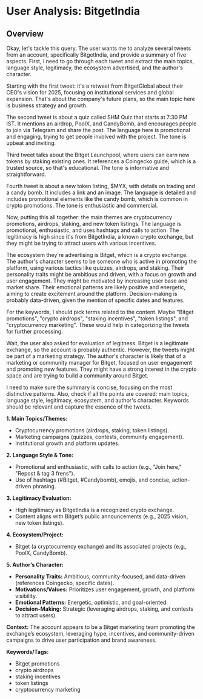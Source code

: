 # User Analysis: BitgetIndia

## Overview

<think>
Okay, let's tackle this query. The user wants me to analyze several tweets from an account, specifically BitgetIndia, and provide a summary of five aspects. First, I need to go through each tweet and extract the main topics, language style, legitimacy, the ecosystem advertised, and the author's character.

Starting with the first tweet: it's a retweet from BitgetGlobal about their CEO's vision for 2025, focusing on institutional services and global expansion. That's about the company's future plans, so the main topic here is business strategy and growth.

The second tweet is about a quiz called SHM Quiz that starts at 7:30 PM IST. It mentions an airdrop, PoolX, and CandyBomb, and encourages people to join via Telegram and share the post. The language here is promotional and engaging, trying to get people involved with the project. The tone is upbeat and inviting.

Third tweet talks about the Bitget Launchpool, where users can earn new tokens by staking existing ones. It references a Coingecko guide, which is a trusted source, so that's educational. The tone is informative and straightforward.

Fourth tweet is about a new token listing, $MYX, with details on trading and a candy bomb. It includes a link and an image. The language is detailed and includes promotional elements like the candy bomb, which is common in crypto promotions. The tone is enthusiastic and commercial.

Now, putting this all together: the main themes are cryptocurrency promotions, airdrops, staking, and new token listings. The language is promotional, enthusiastic, and uses hashtags and calls to action. The legitimacy is high since it's from BitgetIndia, a known crypto exchange, but they might be trying to attract users with various incentives.

The ecosystem they're advertising is Bitget, which is a crypto exchange. The author's character seems to be someone who is active in promoting the platform, using various tactics like quizzes, airdrops, and staking. Their personality traits might be ambitious and driven, with a focus on growth and user engagement. They might be motivated by increasing user base and market share. Their emotional patterns are likely positive and energetic, aiming to create excitement around the platform. Decision-making is probably data-driven, given the mention of specific dates and features.

For the keywords, I should pick terms related to the content. Maybe "Bitget promotions", "crypto airdrops", "staking incentives", "token listings", and "cryptocurrency marketing". These would help in categorizing the tweets for further processing.

Wait, the user also asked for evaluation of legitness. Bitget is a legitimate exchange, so the account is probably authentic. However, the tweets might be part of a marketing strategy. The author's character is likely that of a marketing or community manager for Bitget, focused on user engagement and promoting new features. They might have a strong interest in the crypto space and are trying to build a community around Bitget.

I need to make sure the summary is concise, focusing on the most distinctive patterns. Also, check if all the points are covered: main topics, language style, legitimacy, ecosystem, and author's character. Keywords should be relevant and capture the essence of the tweets.
</think>

**1. Main Topics/Themes:**  
- Cryptocurrency promotions (airdrops, staking, token listings).  
- Marketing campaigns (quizzes, contests, community engagement).  
- Institutional growth and platform updates.  

**2. Language Style & Tone:**  
- Promotional and enthusiastic, with calls to action (e.g., "Join here," "Repost & tag 3 frens").  
- Use of hashtags (#Bitget, #Candybomb), emojis, and concise, action-driven phrasing.  

**3. Legitimacy Evaluation:**  
- High legitimacy as BitgetIndia is a recognized crypto exchange.  
- Content aligns with Bitget’s public announcements (e.g., 2025 vision, new token listings).  

**4. Ecosystem/Project:**  
- Bitget (a cryptocurrency exchange) and its associated projects (e.g., PoolX, CandyBomb).  

**5. Author’s Character:**  
- **Personality Traits:** Ambitious, community-focused, and data-driven (references Coingecko, specific dates).  
- **Motivations/Values:** Prioritizes user engagement, growth, and platform visibility.  
- **Emotional Patterns:** Energetic, optimistic, and goal-oriented.  
- **Decision-Making:** Strategic (leveraging airdrops, staking, and contests to attract users).  

**Context:** The account appears to be a Bitget marketing team promoting the exchange’s ecosystem, leveraging hype, incentives, and community-driven campaigns to drive user participation and brand awareness.  

**Keywords/Tags:**  
- Bitget promotions  
- crypto airdrops  
- staking incentives  
- token listings  
- cryptocurrency marketing